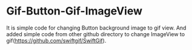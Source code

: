 # Gif-Button-Gif-ImageView

It is simple code for changing Button background image to gif view. And added simple code from other github directory to change ImageView to gif(https://github.com/swiftgif/SwiftGif).
